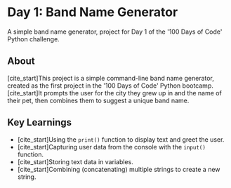 # Day 1: Band Name Generator
A simple band name generator, project for Day 1 of the '100 Days of Code' Python challenge.

## About

[cite_start]This project is a simple command-line band name generator, created as the first project in the '100 Days of Code' Python bootcamp. [cite_start]It prompts the user for the city they grew up in and the name of their pet, then combines them to suggest a unique band name.

## Key Learnings

* [cite_start]Using the `print()` function to display text and greet the user.
* [cite_start]Capturing user data from the console with the `input()` function.
* [cite_start]Storing text data in variables.
* [cite_start]Combining (concatenating) multiple strings to create a new string.
